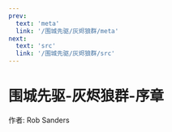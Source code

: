 ```yaml
---
prev:
  text: 'meta'
  link: '/围城先驱/灰烬狼群/meta'
next:
  text: 'src'
  link: '/围城先驱/灰烬狼群/src'
---
```


# 围城先驱-灰烬狼群-序章

作者: Rob Sanders
